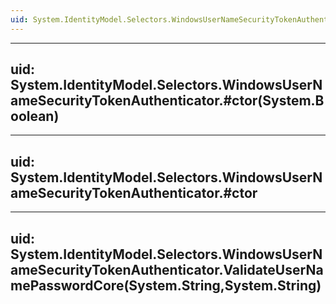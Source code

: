 ```yaml
---
uid: System.IdentityModel.Selectors.WindowsUserNameSecurityTokenAuthenticator
---
```


---
uid: System.IdentityModel.Selectors.WindowsUserNameSecurityTokenAuthenticator.#ctor(System.Boolean)
---

---
uid: System.IdentityModel.Selectors.WindowsUserNameSecurityTokenAuthenticator.#ctor
---

---
uid: System.IdentityModel.Selectors.WindowsUserNameSecurityTokenAuthenticator.ValidateUserNamePasswordCore(System.String,System.String)
---
